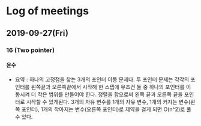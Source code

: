 # Log of meetings

## 2019-09-27(Fri)
### 16 (Two pointer)
#### 윤수 
- 요약 : 하나의 고정점을 찾는 3개의 포인터 이동 문제다.
투 포인터 문제는 각각의 포인터를 왼쪽끝과 오른쪽끝에서 시작해 한 스텝에 무조건 둘 중 하나의 포인터를 이동시켜 더 작은 범위를 만들어야 한다. 
정렬을 함으로써 왼쪽 끝과 오른쪽 끝을 포인터로 시작할 수 있게된다. 
3개의 자유 변수를 1개의 자유 변수, 1개의 커지는 변수(왼쪽 포인터), 1개의 작아지는 변수(오른쪽 포인터)로 제약을 걸게 되면 O(n^2)로 풀 수 있다. 


